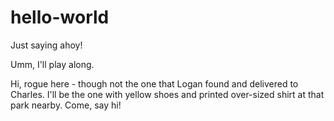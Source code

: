 # hello-world
Just saying ahoy!

Umm, I'll play along.

Hi, rogue here - though not the one that Logan found and delivered to Charles.
I'll be the one with yellow shoes and printed over-sized shirt at that park nearby. Come, say hi!
